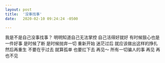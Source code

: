 ```yaml
---
layout: post
title:  '没事找事'
date:   2020-02-10 09:24:24 -0500

---
```


我是不是自己没事找事？
明明知道自己无法掌控
自己活得好就好
有时候狠心也是一件好事
是时候了断
是时候抛弃一切
重新开始
迷茫过后
就应该做出这样的挣扎
然后再重生
不要在乎过去
就算孤单
也要扛下去
再见～
所有一切骗人的事
再见
再也不见
